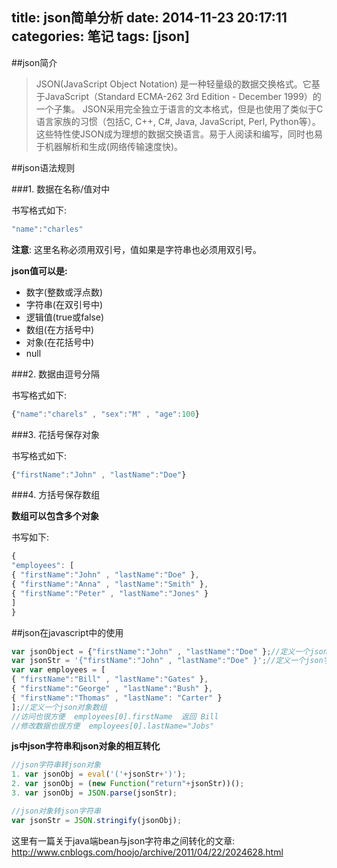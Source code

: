 title: json简单分析
date: 2014-11-23 20:17:11
categories: 笔记
tags: [json]
---

##json简介  

> JSON(JavaScript Object Notation) 是一种轻量级的数据交换格式。它基于JavaScript（Standard ECMA-262 3rd Edition - December 1999）的一个子集。 JSON采用完全独立于语言的文本格式，但是也使用了类似于C语言家族的习惯（包括C, C++, C#, Java, JavaScript, Perl, Python等）。这些特性使JSON成为理想的数据交换语言。易于人阅读和编写，同时也易于机器解析和生成(网络传输速度快)。

<!--more-->
##json语法规则  

###1. 数据在名称/值对中

书写格式如下:  

```javascript
"name":"charles"
```

**注意**: 这里名称必须用双引号，值如果是字符串也必须用双引号。 

**json值可以是:**  

* 数字(整数或浮点数)
* 字符串(在双引号中)
* 逻辑值(true或false)
* 数组(在方括号中)
* 对象(在花括号中)
* null


###2. 数据由逗号分隔  

书写格式如下:  

```javascript
{"name":"charels" , "sex":"M" , "age":100}
```

###3. 花括号保存对象  

书写格式如下:  

```javascript
{"firstName":"John" , "lastName":"Doe"}
```

###4. 方括号保存数组  

**数组可以包含多个对象**  

书写如下:  

```javascript
{
"employees": [
{ "firstName":"John" , "lastName":"Doe" },
{ "firstName":"Anna" , "lastName":"Smith" },
{ "firstName":"Peter" , "lastName":"Jones" }
]
}
```

##json在javascript中的使用  

```javascript
var jsonObject = {"firstName":"John" , "lastName":"Doe" };//定义一个json对象
var jsonStr = '{"firstName":"John" , "lastName":"Doe" }';//定义一个json字符串
var var employees = [
{ "firstName":"Bill" , "lastName":"Gates" },
{ "firstName":"George" , "lastName":"Bush" },
{ "firstName":"Thomas" , "lastName": "Carter" }
];//定义一个json对象数组  
//访问也很方便  employees[0].firstName  返回 Bill
//修改数据也很方便  employees[0].lastName="Jobs"  
```  

**js中json字符串和json对象的相互转化**

```javascript
//json字符串转json对象 
1. var jsonObj = eval('('+jsonStr+')');
2. var jsonObj = (new Function("return"+jsonStr))();
3. var jsonObj = JSON.parse(jsonStr);

//json对象转json字符串
var jsonStr = JSON.stringify(jsonObj);
```


这里有一篇关于java端bean与json字符串之间转化的文章:  
<http://www.cnblogs.com/hoojo/archive/2011/04/22/2024628.html>